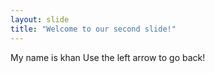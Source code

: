 ```yaml
---
layout: slide
title: "Welcome to our second slide!"
---
```

My name is khan
Use the left arrow to go back!
